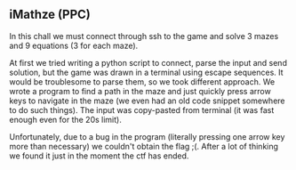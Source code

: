 ## iMathze (PPC)
In this chall we must connect through ssh to the game and solve 3 mazes and 9 equations (3 for each maze). 

At first we tried writing a python script to connect, parse the input and send solution, but the game was drawn in a terminal using escape sequences. It would be troublesome to parse them, so we took different approach. We wrote a program to find a path in the maze and just quickly press arrow keys to navigate in the maze (we even had an old code snippet somewhere to do such things). The input was copy-pasted from terminal (it was fast enough even for the 20s limit).

Unfortunately, due to a bug in the program (literally pressing one arrow key more than necessary) we couldn't obtain the flag ;(. After a lot of thinking we found it just in the moment the ctf has ended. 
